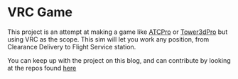 # VRC Game
This project is an attempt at making a game like [ATCPro](https://atcprosim.com) or [Tower3dPro](https://store.steampowered.com/app/588190/Tower3D_Pro/)
but using VRC as the scope. This sim will let you work any position, from Clearance Delivery to Flight Service station.

You can keep up with the project on this blog, and can contribute by looking at the repos found [here](https://github.com/VRCGame)
